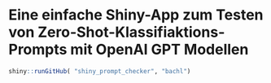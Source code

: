 # Eine einfache Shiny-App zum Testen von Zero-Shot-Klassifiaktions-Prompts mit OpenAI GPT Modellen

```r
shiny::runGitHub( "shiny_prompt_checker", "bachl")
```
